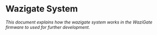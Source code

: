 Wazigate System
===============

_This document explains how the wazigate system works in the WaziGate firmware to used for further development._
